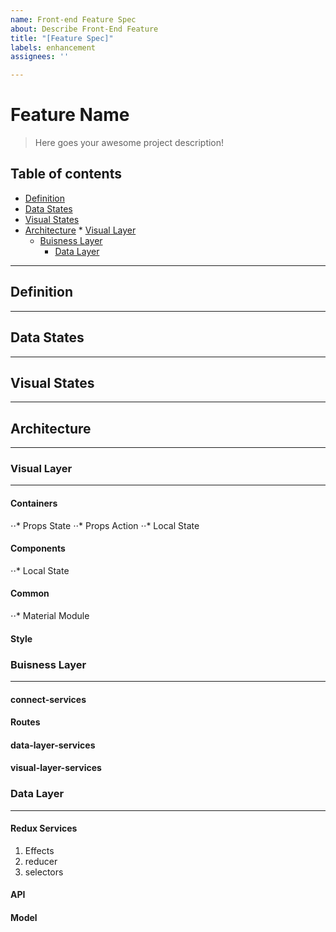 ```yaml
---
name: Front-end Feature Spec
about: Describe Front-End Feature
title: "[Feature Spec]"
labels: enhancement
assignees: ''

---
```


# Feature Name
> Here goes your awesome project description!

## Table of contents
* [Definition](#definition)
* [Data States](#data-states)
* [Visual States](#visual-states)
* [Architecture](#architecture)
		* [Visual Layer](#visual-layer)
    * [Buisness Layer](#business-layer)
		* [Data Layer](#data-layer)
---		

##  Definition
---


## Data States
---


## Visual States
---


## Architecture
---

### Visual Layer
---

#### Containers
⋅⋅* Props State
⋅⋅* Props Action
⋅⋅* Local State


#### Components
⋅⋅* Local State


#### Common
⋅⋅* Material Module


#### Style


### Buisness Layer
---

#### connect-services

#### Routes  

#### data-layer-services

#### visual-layer-services


### Data Layer
---

#### Redux Services
1. Effects
2. reducer
3. selectors

#### API 

#### Model
